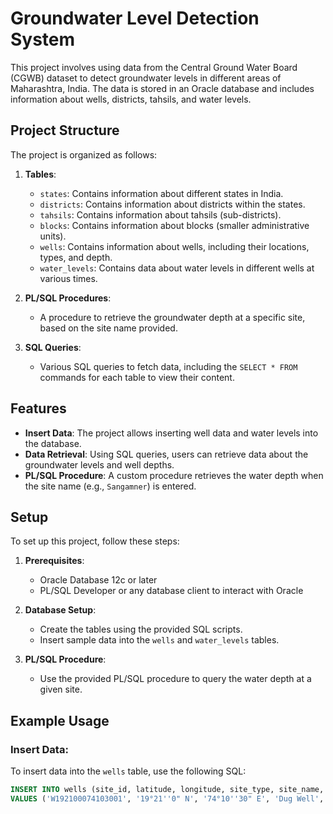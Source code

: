 # Groundwater Level Detection System

This project involves using data from the Central Ground Water Board (CGWB) dataset to detect groundwater levels in different areas of Maharashtra, India. The data is stored in an Oracle database and includes information about wells, districts, tahsils, and water levels.

## Project Structure

The project is organized as follows:
1. **Tables**:
   - `states`: Contains information about different states in India.
   - `districts`: Contains information about districts within the states.
   - `tahsils`: Contains information about tahsils (sub-districts).
   - `blocks`: Contains information about blocks (smaller administrative units).
   - `wells`: Contains information about wells, including their locations, types, and depth.
   - `water_levels`: Contains data about water levels in different wells at various times.

2. **PL/SQL Procedures**:
   - A procedure to retrieve the groundwater depth at a specific site, based on the site name provided.

3. **SQL Queries**:
   - Various SQL queries to fetch data, including the `SELECT * FROM` commands for each table to view their content.

## Features

- **Insert Data**: The project allows inserting well data and water levels into the database.
- **Data Retrieval**: Using SQL queries, users can retrieve data about the groundwater levels and well depths.
- **PL/SQL Procedure**: A custom procedure retrieves the water depth when the site name (e.g., `Sangamner`) is entered.

## Setup

To set up this project, follow these steps:

1. **Prerequisites**:
   - Oracle Database 12c or later
   - PL/SQL Developer or any database client to interact with Oracle

2. **Database Setup**:
   - Create the tables using the provided SQL scripts.
   - Insert sample data into the `wells` and `water_levels` tables.

3. **PL/SQL Procedure**:
   - Use the provided PL/SQL procedure to query the water depth at a given site.

## Example Usage

### Insert Data:
To insert data into the `wells` table, use the following SQL:

```sql
INSERT INTO wells (site_id, latitude, longitude, site_type, site_name, aquifer_type, depth)
VALUES ('W192100074103001', '19°21''0" N', '74°10''30" E', 'Dug Well', 'Ambikhalsa', 'Unconfined', 17);

